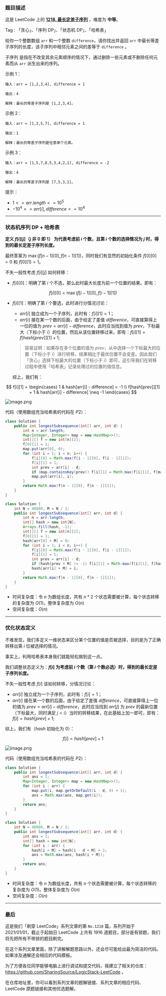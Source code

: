 ### 题目描述

这是 LeetCode 上的 **[1218. 最长定差子序列](https://leetcode-cn.com/problems/longest-arithmetic-subsequence-of-given-difference/solution/gong-shui-san-xie-jie-he-tan-xin-de-zhua-dj1k/)** ，难度为 **中等**。

Tag : 「贪心」、「序列 DP」、「状态机 DP」、「哈希表」




给你一个整数数组 `arr` 和一个整数 `difference`，请你找出并返回 `arr` 中最长等差子序列的长度，该子序列中相邻元素之间的差等于 `difference` 。

子序列 是指在不改变其余元素顺序的情况下，通过删除一些元素或不删除任何元素而从 `arr` 派生出来的序列。

示例 1：
```
输入：arr = [1,2,3,4], difference = 1

输出：4

解释：最长的等差子序列是 [1,2,3,4]。
```
示例 2：
```
输入：arr = [1,3,5,7], difference = 1

输出：1

解释：最长的等差子序列是任意单个元素。
```
示例 3：
```
输入：arr = [1,5,7,8,5,3,4,2,1], difference = -2

输出：4

解释：最长的等差子序列是 [7,5,3,1]。
```

提示：
* $1 <= arr.length <= 10^5$
* $-10^4 <= arr[i], difference <= 10^4$

---

### 状态机序列 DP + 哈希表

**定义 $f[i][j]$（$j$ 非 $0$ 即 $1$） 为代表考虑前 $i$ 个数，且第 $i$ 个数的选择情况为 $j$ 时，得到的最长定差子序列长度。**

最终答案为 $\max(f[n - 1][0], f[n - 1][1])$，同时我们有显然的初始化条件 $f[0][0] = 0$ 和 $f[0][1] = 1$。

不失一般性考虑 $f[i][j]$ 如何转移：

* $f[i][0]$：明确了第 $i$ 个不选，那么此时最大长度为前一个位置的结果。即有：

$$
f[i][0] = \max(f[i - 1][0], f[i - 1][1])
$$

* $f[i][1]$：明确了第 $i$ 个要选，此时进行分情况讨论：
  
    * $arr[i]$ 独立成为一个子序列，此时有：$f[i][1] = 1$；
    * $arr[i]$ 接在某一个数的后面，由于给定了差值 $difference$，可直接算得上一位的值为 $prev = arr[i] - difference$，此时应当找到值为 $prev$，下标最大（下标小于 $i$）的位置，然后从该位置转移过来，即有：$f[i][1] = f[hash[prev]][1] + 1$;
    
    > 容易证明：如果存在多个位置的值为 $prev$，从中选择一个下标最大的位置（下标小于 $i$）进行转移，结果相比于最优位置不会变差。因此我们「贪心」选择下标最大的位置（下标小于 $i$）即可，这引导我们在转移过程中使用「哈希表」记录处理过的位置的值信息。

    综上，我们有：

$$
f[i][1] = \begin{cases}
1 & hash[arr[i] - difference] = -1 \\
f[hash[prev]][1] + 1 & hash[arr[i] - difference] \neq -1
\end{cases}
$$

![image.png](https://pic.leetcode-cn.com/1636067512-TKbAlo-image.png)

代码（使用数组充当哈希表的代码在 $P2$）：
```java
class Solution {
    public int longestSubsequence(int[] arr, int d) {
        int n = arr.length;
        Map<Integer, Integer> map = new HashMap<>();
        int[][] f = new int[n][2];
        f[0][1] = 1;
        map.put(arr[0], 0);
        for (int i = 1; i < n; i++) {
            f[i][0] = Math.max(f[i - 1][0], f[i - 1][1]);
            f[i][1] = 1;
            int prev = arr[i] - d;
            if (map.containsKey(prev)) f[i][1] = Math.max(f[i][1], f[map.get(prev)][1] + 1);
            map.put(arr[i], i);
        }
        return Math.max(f[n - 1][0], f[n - 1][1]);
    }
}
```

```java
class Solution {
    int N = 40009, M = N / 2;
    public int longestSubsequence(int[] arr, int d) {
        int n = arr.length;
        int[] hash = new int[N];
        Arrays.fill(hash, -1);
        int[][] f = new int[n][2];
        f[0][1] = 1;
        hash[arr[0] + M] = 0;
        for (int i = 1; i < n; i++) {
            f[i][0] = Math.max(f[i - 1][0], f[i - 1][1]);
            f[i][1] = 1;
            int prev = arr[i] - d;
            if (hash[prev + M] != -1) f[i][1] = Math.max(f[i][1], f[hash[prev + M]][1] + 1);
            hash[arr[i] + M] = i;
        }
        return Math.max(f[n - 1][0], f[n - 1][1]);
    }
}
```
* 时间复杂度：令 $n$ 为数组长度，共有 $n * 2$ 个状态需要被计算，每个状态转移的复杂度为 $O(1)$。整体复杂度为 $O(n)$
* 空间复杂度：$O(n)$

---

### 优化状态定义

不难发现，我们多定义一维状态来区分某个位置的值是否被选择，目的是为了正确转移出第 $i$ 位被选择的情况。

事实上，利用哈希表本身我们就能轻松做到这一点。

我们调整状态定义为：**$f[i]$ 为考虑前 $i$ 个数（第 $i$ 个数必选）时，得到的最长定差子序列长度。**

不失一般性考虑 $f[i]$ 该如何转移，分情况讨论：

* $arr[i]$ 独立成为一个子序列，此时有：$f[i] = 1$；
* $arr[i]$ 接在某一个数的后面，由于给定了差值 $difference$，可直接算得上一位的值为 $prev = arr[i] - difference$，此时应当找到 $arr[j]$ 为 $prev$ 的最新位置（下标最大，同时满足 $j < i$）当时的转移结果，在此基础上加一即可，即有：$f[i] = hash[prev] + 1$;
  

综上，我们有（$hash$ 初始化为 $0$）：

$$
f[i] = hash[prev] + 1
$$

![image.png](https://pic.leetcode-cn.com/1636067479-eJDRuM-image.png)

代码（使用数组充当哈希表的代码在 $P2$）：
```java
class Solution {
    public int longestSubsequence(int[] arr, int d) {
        int ans = 1;
        Map<Integer, Integer> map = new HashMap<>();
        for (int i : arr) {
            map.put(i, map.getOrDefault(i - d, 0) + 1);
            ans = Math.max(ans, map.get(i));
        }
        return ans;
    }
}
```

```java
class Solution {
    int N = 40009, M = N / 2;
    public int longestSubsequence(int[] arr, int d) {
        int ans = 1;
        int[] hash = new int[N];
        for (int i : arr) {
            hash[i + M] = hash[i - d + M] + 1;
            ans = Math.max(ans, hash[i + M]);
        }
        return ans;
    }
}
```
* 时间复杂度：令 $n$ 为数组长度，共有 $n$ 个状态需要被计算，每个状态转移的复杂度为 $O(1)$。整体复杂度为 $O(n)$
* 空间复杂度：$O(n)$

---

### 最后

这是我们「刷穿 LeetCode」系列文章的第 `No.1218` 篇，系列开始于 2021/01/01，截止于起始日 LeetCode 上共有 1916 道题目，部分是有锁题，我们将先把所有不带锁的题目刷完。

在这个系列文章里面，除了讲解解题思路以外，还会尽可能给出最为简洁的代码。如果涉及通解还会相应的代码模板。

为了方便各位同学能够电脑上进行调试和提交代码，我建立了相关的仓库：https://github.com/SharingSource/LogicStack-LeetCode 。

在仓库地址里，你可以看到系列文章的题解链接、系列文章的相应代码、LeetCode 原题链接和其他优选题解。

